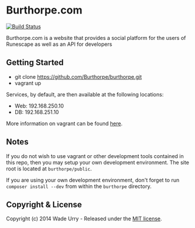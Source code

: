 # Burthorpe.com

[![Build Status](https://travis-ci.org/Burthorpe/burthorpe.svg?branch=master)](https://travis-ci.org/Burthorpe/burthorpe)

Burthorpe.com is a website that provides a social platform for the users of Runescape as well as an API for developers

## Getting Started

* git clone https://github.com/Burthorpe/burthorpe.git
* vagrant up

Services, by default, are then available at the following locations:

* Web: 192.168.250.10
* DB: 192.168.251.10

More information on vagrant can be found [here](http://www.vagrantup.com/).

## Notes

If you do not wish to use vagrant or other development tools contained in this repo, then you may setup your own development environment. The site root is located at `burthorpe/public`.

If you are using your own development environment, don't forget to run `composer install --dev` from within the `burthorpe` directory.

## Copyright & License

Copyright (c) 2014 Wade Urry - Released under the [MIT license](LICENSE).
